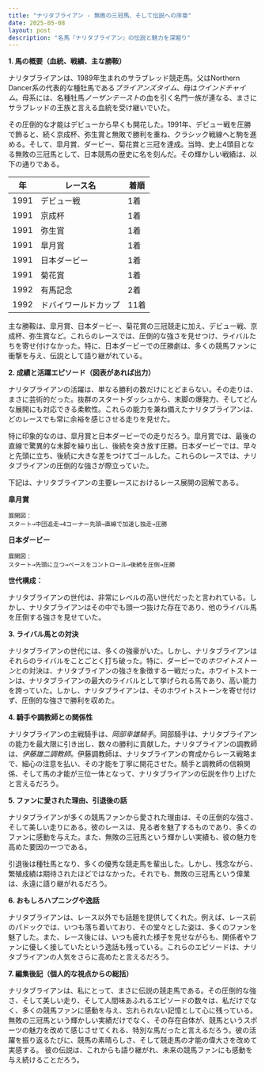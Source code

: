 ```yaml
---
title: "ナリタブライアン - 無敗の三冠馬、そして伝説への序章"
date: 2025-05-08
layout: post
description: "名馬『ナリタブライアン』の伝説と魅力を深堀り"
---
```


**1. 馬の概要（血統、戦績、主な勝鞍）**

ナリタブライアンは、1989年生まれのサラブレッド競走馬。父はNorthern Dancer系の代表的な種牡馬である*ブライアンズタイム*、母は*ウインドチャイム*。母系には、名種牡馬*ノーザンテースト*の血を引く名門一族が連なる、まさにサラブレッドの王族と言える血統を受け継いでいた。

その圧倒的な才能はデビューから早くも開花した。1991年、デビュー戦を圧勝で飾ると、続く京成杯、弥生賞と無敗で勝利を重ね、クラシック戦線へと駒を進める。そして、皐月賞、ダービー、菊花賞と三冠を達成。当時、史上4頭目となる無敗の三冠馬として、日本競馬の歴史に名を刻んだ。その輝かしい戦績は、以下の通りである。

| 年 | レース名          | 着順 |
|---|-----------------|-----|
| 1991 | デビュー戦        | 1着 |
| 1991 | 京成杯           | 1着 |
| 1991 | 弥生賞           | 1着 |
| 1991 | 皐月賞           | 1着 |
| 1991 | 日本ダービー       | 1着 |
| 1991 | 菊花賞           | 1着 |
| 1992 | 有馬記念          | 2着 |
| 1992 | ドバイワールドカップ| 11着 |


主な勝鞍は、皐月賞、日本ダービー、菊花賞の三冠競走に加え、デビュー戦、京成杯、弥生賞など。これらのレースでは、圧倒的な強さを見せつけ、ライバルたちを寄せ付けなかった。特に、日本ダービーでの圧勝劇は、多くの競馬ファンに衝撃を与え、伝説として語り継がれている。


**2. 成績と活躍エピソード（図表があれば出力）**

ナリタブライアンの活躍は、単なる勝利の数だけにとどまらない。その走りは、まさに芸術的だった。抜群のスタートダッシュから、末脚の爆発力、そしてどんな展開にも対応できる柔軟性。これらの能力を兼ね備えたナリタブライアンは、どのレースでも常に余裕を感じさせる走りを見せた。

特に印象的なのは、皐月賞と日本ダービーでの走りだろう。皐月賞では、最後の直線で驚異的な末脚を繰り出し、後続を突き放す圧勝。日本ダービーでは、早々と先頭に立ち、後続に大きな差をつけてゴールした。これらのレースでは、ナリタブライアンの圧倒的な強さが際立っていた。

下記は、ナリタブライアンの主要レースにおけるレース展開の図解である。

**皐月賞**

```
展開図：
スタート→中団追走→4コーナー先頭→直線で加速し独走→圧勝
```

**日本ダービー**

```
展開図：
スタート→先頭に立つ→ペースをコントロール→後続を圧倒→圧勝
```

**世代構成：**

ナリタブライアンの世代は、非常にレベルの高い世代だったと言われている。しかし、ナリタブライアンはその中でも頭一つ抜けた存在であり、他のライバル馬を圧倒する強さを見せていた。


**3. ライバル馬との対決**

ナリタブライアンの世代には、多くの強豪がいた。しかし、ナリタブライアンはそれらのライバルをことごとく打ち破った。特に、ダービーでの*ホワイトストーン*との対決は、ナリタブライアンの強さを象徴する一戦だった。ホワイトストーンは、ナリタブライアンの最大のライバルとして挙げられる馬であり、高い能力を誇っていた。しかし、ナリタブライアンは、そのホワイトストーンを寄せ付けず、圧倒的な強さで勝利を収めた。


**4. 騎手や調教師との関係性**

ナリタブライアンの主戦騎手は、*岡部幸雄騎手*。岡部騎手は、ナリタブライアンの能力を最大限に引き出し、数々の勝利に貢献した。ナリタブライアンの調教師は、*伊藤雄二調教師*。伊藤調教師は、ナリタブライアンの育成からレース戦略まで、細心の注意を払い、その才能を丁寧に開花させた。騎手と調教師の信頼関係、そして馬の才能が三位一体となって、ナリタブライアンの伝説を作り上げたと言えるだろう。


**5. ファンに愛された理由、引退後の話**

ナリタブライアンが多くの競馬ファンから愛された理由は、その圧倒的な強さ、そして美しい走りにある。彼のレースは、見る者を魅了するものであり、多くのファンに感動を与えた。また、無敗の三冠馬という輝かしい実績も、彼の魅力を高めた要因の一つである。

引退後は種牡馬となり、多くの優秀な競走馬を輩出した。しかし、残念ながら、繁殖成績は期待されたほどではなかった。それでも、無敗の三冠馬という偉業は、永遠に語り継がれるだろう。


**6. おもしろハプニングや逸話**

ナリタブライアンは、レース以外でも話題を提供してくれた。例えば、レース前のパドックでは、いつも落ち着いており、その堂々とした姿は、多くのファンを魅了した。また、レース後には、いつも疲れた様子を見せながらも、関係者やファンに優しく接していたという逸話も残っている。これらのエピソードは、ナリタブライアンの人気をさらに高めたと言えるだろう。


**7. 編集後記（個人的な視点からの総括）**

ナリタブライアンは、私にとって、まさに伝説の競走馬である。その圧倒的な強さ、そして美しい走り、そして人間味あふれるエピソードの数々は、私だけでなく、多くの競馬ファンに感動を与え、忘れられない記憶として心に残っている。無敗の三冠馬という輝かしい実績だけでなく、その存在自体が、競馬というスポーツの魅力を改めて感じさせてくれる、特別な馬だったと言えるだろう。彼の活躍を振り返るたびに、競馬の素晴らしさ、そして競走馬の才能の偉大さを改めて実感する。  彼の伝説は、これからも語り継がれ、未来の競馬ファンにも感動を与え続けることだろう。
